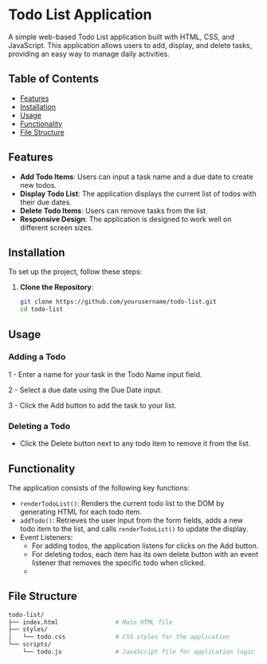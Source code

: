 # Todo List Application

A simple web-based Todo List application built with HTML, CSS, and JavaScript. This application allows users to add, display, and delete tasks, providing an easy way to manage daily activities.

## Table of Contents

- [Features](#features)
- [Installation](#installation)
- [Usage](#usage)
- [Functionality](#functionality)
- [File Structure](#file-structure)

## Features

- **Add Todo Items**: Users can input a task name and a due date to create new todos.
- **Display Todo List**: The application displays the current list of todos with their due dates.
- **Delete Todo Items**: Users can remove tasks from the list.
- **Responsive Design**: The application is designed to work well on different screen sizes.

## Installation

To set up the project, follow these steps:

1. **Clone the Repository**:
   ```bash
   git clone https://github.com/yourusername/todo-list.git
   cd todo-list
   ```
## Usage

### Adding a Todo

1 - Enter a name for your task in the Todo Name input field.

2 - Select a due date using the Due Date input.

3 - Click the Add button to add the task to your list.

### Deleting a Todo

- Click the Delete button next to any todo item to remove it from the list.

## Functionality

The application consists of the following key functions:
- `renderTodoList()`: Renders the current todo list to the DOM by generating HTML for each todo item.
- `addTodo()`: Retrieves the user input from the form fields, adds a new todo item to the list, and calls `renderTodoList()` to update the display.
- Event Listeners:
  - For adding todos, the application listens for clicks on the Add button.
  - For deleting todos, each item has its own delete button with an event listener that removes the specific todo when clicked.
  - 
## File Structure
```bash
todo-list/
├── index.html                # Main HTML file
├── styles/
│   └── todo.css              # CSS styles for the application
└── scripts/
    └── todo.js               # JavaScript file for application logic
```

